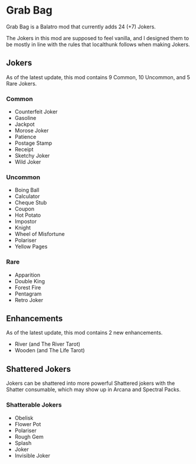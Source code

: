 # Grab Bag
Grab Bag is a Balatro mod that currently adds 24 (+7) Jokers.

The Jokers in this mod are supposed to feel vanilla, and I designed them to be mostly in line with the rules that localthunk follows when making Jokers. 

## Jokers
As of the latest update, this mod contains 9 Common, 10 Uncommon, and 5 Rare Jokers.
### Common
- Counterfeit Joker
- Gasoline
- Jackpot
- Morose Joker
- Patience
- Postage Stamp
- Receipt
- Sketchy Joker
- Wild Joker
### Uncommon
- Boing Ball
- Calculator
- Cheque Stub
- Coupon
- Hot Potato
- Impostor
- Knight
- Wheel of Misfortune
- Polariser
- Yellow Pages
### Rare
- Apparition
- Double King
- Forest Fire
- Pentagram
- Retro Joker

## Enhancements
As of the latest update, this mod contains 2 new enhancements.
- River (and The River Tarot)
- Wooden (and The Life Tarot)

## Shattered Jokers
Jokers can be shattered into more powerful Shattered jokers with the Shatter consumable, which may show up in Arcana and Spectral Packs.
### Shatterable Jokers
- Obelisk
- Flower Pot
- Polariser
- Rough Gem
- Splash
- Joker
- Invisible Joker
